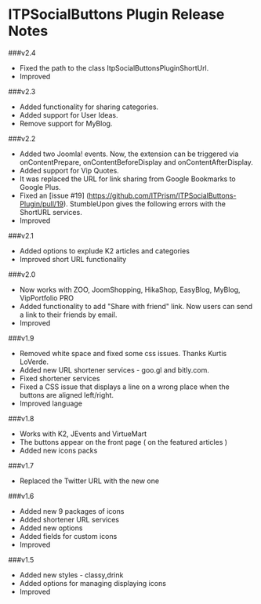 ITPSocialButtons Plugin Release Notes
=====================================

###v2.4
* Fixed the path to the class ItpSocialButtonsPluginShortUrl.
* Improved

###v2.3
* Added functionality for sharing categories.
* Added support for User Ideas.
* Remove support for MyBlog.

###v2.2

* Added two Joomla! events. Now, the extension can be triggered via onContentPrepare, onContentBeforeDisplay and onContentAfterDisplay.
* Added support for Vip Quotes.
* It was replaced the URL for link sharing from Google Bookmarks to Google Plus.
* Fixed an [issue #19] (https://github.com/ITPrism/ITPSocialButtons-Plugin/pull/19). StumbleUpon gives the following errors with the ShortURL services.
* Improved

###v2.1
* Added options to explude K2 articles and categories
* Improved short URL functionality

###v2.0
* Now works with ZOO, JoomShopping, HikaShop, EasyBlog, MyBlog, VipPortfolio PRO
* Added functionality to add "Share with friend" link. Now users can send a link to their friends by email.
* Improved

###v1.9
* Removed white space and fixed some css issues. Thanks Kurtis LoVerde.
* Added new URL shortener services - goo.gl and bitly.com.
* Fixed shortener services
* Fixed a CSS issue that displays a line on a wrong place when the buttons are aligned left/right.  
* Improved language

###v1.8
* Works with K2, JEvents and VirtueMart
* The buttons appear on the front page ( on the featured articles )
* Added new icons packs

###v1.7
* Replaced the Twitter URL with the new one

###v1.6
* Added new 9 packages of icons
* Added shortener URL services
* Added new options
* Added fields for custom icons
* Improved

###v1.5
* Added new styles - classy,drink
* Added options for managing displaying icons
* Improved